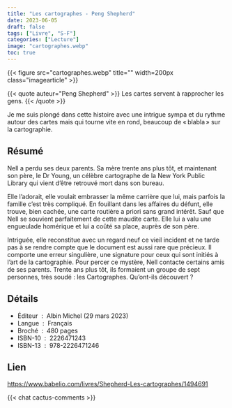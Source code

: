 ```yaml
---
title: "Les cartographes - Peng Shepherd"
date: 2023-06-05
draft: false
tags: ["Livre", "S-F"]
categories: ["Lecture"]
image: "cartographes.webp"
toc: true
---
```

{{< figure src="cartographes.webp" title="" width=200px class="imagearticle" >}}


{{< quote auteur="Peng Shepherd" >}}
Les cartes servent à rapprocher les gens.
{{< /quote >}}


Je me suis plongé dans cette histoire avec une intrigue sympa et du rythme autour des cartes mais qui tourne vite en rond, beaucoup de « blabla » sur la cartographie. 
 
## Résumé

Nell a perdu ses deux parents. Sa mère trente ans plus tôt, et maintenant son père, le Dr Young, un célèbre cartographe de la New York Public Library qui vient d’être retrouvé mort dans son bureau.

Elle l’adorait, elle voulait embrasser la même carrière que lui, mais parfois la famille c’est très compliqué. En fouillant dans les affaires du défunt, elle trouve, bien cachée, une carte routière a priori sans grand intérêt. Sauf que Nell se souvient parfaitement de cette maudite carte. Elle lui a valu une engueulade homérique et lui a coûté sa place, auprès de son père.

Intriguée, elle reconstitue avec un regard neuf ce vieil incident et ne tarde pas à se rendre compte que le document est aussi rare que précieux. Il comporte une erreur singulière, une signature pour ceux qui sont initiés à l’art de la cartographie. 
Pour percer ce mystère, Nell contacte certains amis de ses parents. Trente ans plus tôt, ils formaient un groupe de sept personnes, très soudé : les Cartographes.
Qu’ont-ils découvert ?

## Détails
- Éditeur ‏ : ‎ Albin Michel (29 mars 2023)
- Langue ‏ : ‎ Français
- Broché ‏ : ‎ 480 pages
- ISBN-10 ‏ : ‎ 2226471243
- ISBN-13 ‏ : ‎ 978-2226471246

## Lien

https://www.babelio.com/livres/Shepherd-Les-cartographes/1494691
  

{{< chat cactus-comments >}}
